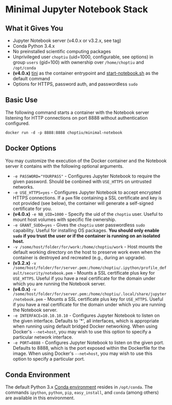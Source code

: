 # Minimal Jupyter Notebook Stack

## What it Gives You

* Jupyter Notebook server (v4.0.x or v3.2.x, see tag)
* Conda Python 3.4.x
* No preinstalled scientific computing packages
* Unprivileged user `choptiu` (uid=1000, configurable, see options) in group `users` (gid=100) with ownership over `/home/choptiu` and `/opt/conda`
* **(v4.0.x)** [tini](https://github.com/krallin/tini) as the container entrypoint and [start-notebook.sh](./start-notebook.sh) as the default command
* Options for HTTPS, password auth, and passwordless `sudo`

## Basic Use

The following command starts a container with the Notebook server listening for HTTP connections on port 8888 without authentication configured.

```
docker run -d -p 8888:8888 choptiu/minimal-notebook
```

## Docker Options

You may customize the execution of the Docker container and the Notebook server it contains with the following optional arguments.

* `-e PASSWORD="YOURPASS"` - Configures Jupyter Notebook to require the given password. Should be conbined with `USE_HTTPS` on untrusted networks.
* `-e USE_HTTPS=yes` - Configures Jupyter Notebook to accept encrypted HTTPS connections. If a `pem` file containing a SSL certificate and key is not provided (see below), the container will generate a self-signed certificate for you.
* **(v4.0.x)** `-e NB_UID=1000` - Specify the uid of the `choptiu` user. Useful to mount host volumes with specific file ownership.
* `-e GRANT_SUDO=yes` - Gives the `choptiu` user passwordless `sudo` capability. Useful for installing OS packages. **You should only enable `sudo` if you trust the user or if the container is running on an isolated host.**
* `-v /some/host/folder/for/work:/home/choptiu/work` - Host mounts the default working directory on the host to preserve work even when the container is destroyed and recreated (e.g., during an upgrade).
* **(v3.2.x)** `-v /some/host/folder/for/server.pem:/home/choptiu/.ipython/profile_default/security/notebook.pem` - Mounts a SSL certificate plus key for `USE_HTTPS`. Useful if you have a real certificate for the domain under which you are running the Notebook server.
* **(v4.0.x)** `-v /some/host/folder/for/server.pem:/home/choptiu/.local/share/jupyter/notebook.pem` - Mounts a SSL certificate plus key for `USE_HTTPS`. Useful if you have a real certificate for the domain under which you are running the Notebook server.
* `-e INTERFACE=10.10.10.10` - Configures Jupyter Notebook to listen on the given interface. Defaults to '*', all interfaces, which is appropriate when running using default bridged Docker networking. When using Docker's `--net=host`, you may wish to use this option to specify a particular network interface.
* `-e PORT=8888` - Configures Jupyter Notebook to listen on the given port. Defaults to 8888, which is the port exposed within the Dockerfile for the image. When using Docker's `--net=host`, you may wish to use this option to specify a particular port.

## Conda Environment

The default Python 3.x [Conda environment](http://conda.pydata.org/docs/using/envs.html) resides in `/opt/conda`. The commands `ipython`, `python`, `pip`, `easy_install`, and `conda` (among others) are available in this environment.
